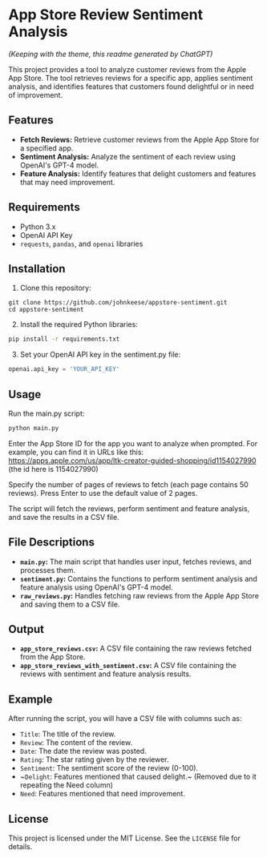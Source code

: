 # App Store Review Sentiment Analysis

*(Keeping with the theme, this readme generated by ChatGPT)*

This project provides a tool to analyze customer reviews from the Apple App Store. The tool retrieves reviews for a specific app, applies sentiment analysis, and identifies features that customers found delightful or in need of improvement.

## Features

- **Fetch Reviews:** Retrieve customer reviews from the Apple App Store for a specified app.
- **Sentiment Analysis:** Analyze the sentiment of each review using OpenAI's GPT-4 model.
- **Feature Analysis:** Identify features that delight customers and features that may need improvement.

## Requirements

- Python 3.x
- OpenAI API Key
- `requests`, `pandas`, and `openai` libraries

## Installation

1. Clone this repository:

```
git clone https://github.com/johnkeese/appstore-sentiment.git
cd appstore-sentiment
```

2. Install the required Python libraries:

```bash
pip install -r requirements.txt
```

3. Set your OpenAI API key in the sentiment.py file:

```python
openai.api_key = 'YOUR_API_KEY'
```

## Usage

Run the main.py script:

```bash
python main.py
```

Enter the App Store ID for the app you want to analyze when prompted.
For example, you can find it in URLs like this: https://apps.apple.com/us/app/ltk-creator-guided-shopping/id1154027990 (the id here is 1154027990)

Specify the number of pages of reviews to fetch (each page contains 50 reviews). Press Enter to use the default value of 2 pages.

The script will fetch the reviews, perform sentiment and feature analysis, and save the results in a CSV file.

## File Descriptions

- **`main.py`:** The main script that handles user input, fetches reviews, and processes them.
- **`sentiment.py`:** Contains the functions to perform sentiment analysis and feature analysis using OpenAI's GPT-4 model.
- **`raw_reviews.py`:** Handles fetching raw reviews from the Apple App Store and saving them to a CSV file.

## Output

- **`app_store_reviews.csv`:** A CSV file containing the raw reviews fetched from the App Store.
- **`app_store_reviews_with_sentiment.csv`:** A CSV file containing the reviews with sentiment and feature analysis results.

## Example

After running the script, you will have a CSV file with columns such as:

- `Title`: The title of the review.
- `Review`: The content of the review.
- `Date`: The date the review was posted.
- `Rating`: The star rating given by the reviewer.
- `Sentiment`: The sentiment score of the review (0-100).
- ~`Delight`: Features mentioned that caused delight.~ (Removed due to it repeating the Need column)
- `Need`: Features mentioned that need improvement.

## License

This project is licensed under the MIT License. See the `LICENSE` file for details.
